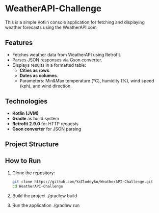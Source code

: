 # WeatherAPI-Challenge

This is a simple Kotlin console application for fetching and displaying weather forecasts using the WeatherAPI.com

## Features
- Fetches weather data from WeatherAPI using Retrofit.
- Parses JSON responses via Gson converter.
- Displays results in a formatted table:
  - **Cities as rows**.
  - **Dates as columns**.
  - Parameters: Min&Max temperature (°C), humidity (%), wind speed (kph), and wind direction.

## Technologies
- **Kotlin (JVM)**  
- **Gradle** as build system  
- **Retrofit 2.9.0** for HTTP requests  
- **Gson converter** for JSON parsing  

## Project Structure

## How to Run
1. Clone the repository:
   ```bash
   git clone https://github.com/YaZlodeyko/WeatherAPI-Challenge.git
   cd WeatherAPI-Challenge

2. Build the project
  ./gradlew build

3. Run the application
  ./gradlew run

